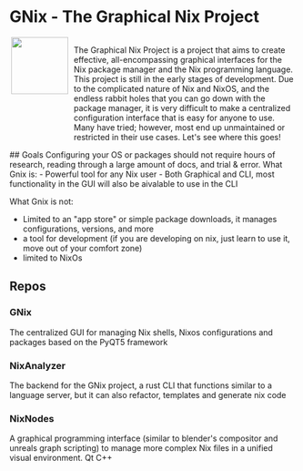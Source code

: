 # GNix - The Graphical Nix Project
<div style="display: flex; align-items: flex-start;">
  <img src="src/assets/images/gnix_robot.png" width="100" style="margin-right: 10px;" align="right">
  <p>
    The Graphical Nix Project is a project that aims to create effective, all-encompassing graphical interfaces for the Nix package manager and the Nix programming language. This project is still in the early stages of development. Due to the complicated nature of Nix and NixOS, and the endless rabbit holes that you can go down with the package manager, it is very difficult to make a centralized configuration interface that is easy for anyone to use. Many have tried; however, most end up unmaintained or restricted in their use cases. Let's see where this goes!
  </p>
</div>
## Goals
Configuring your OS or packages should not require hours of research, reading through a large amount of docs, and trial & error.
What Gnix is:
 - Powerful tool for any Nix user
 - Both Graphical and CLI, most functionality in the GUI will also be aivalable to use in the CLI
   
What Gnix is not:
 - Limited to an "app store" or simple package downloads, it manages configurations, versions, and more
 - a tool for development (if you are developing on nix, just learn to use it, move out of your comfort zone)
 - limited to NixOs
## Repos
### GNix
The centralized GUI for managing Nix shells, Nixos configurations and packages
based on the PyQT5 framework
### NixAnalyzer
The backend for the GNix project, a rust CLI that functions similar to a language server, but it can also refactor, templates and generate nix code
### NixNodes
A graphical programming interface (similar to blender's compositor and unreals graph scripting) to manage more complex Nix files in a unified visual environment. Qt C++
